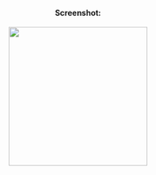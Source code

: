 <p align="center">
    <b>Screenshot:</b>
    <br/>
    <br/>
    <img src="https://raw.githubusercontent.com/Hieu-iceTea/Learn.FPT.Aptech.SEM4.Android/main/FPT_Aptech/Weather/_Docs/Screenshot_Hieu_iceTea.Weather.jpg" width="250px">
</p>